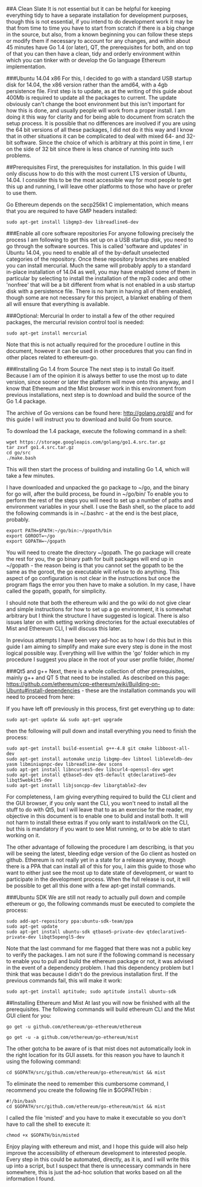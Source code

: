 ##A Clean Slate
It is not essential but it can be helpful for keeping everything tidy to have a separate installation for development purposes, though this is not essential, if you intend to do development work it may be that from time to time you have to start from scratch if there is a big change in the source, but also, from a known beginning you can follow these steps or modify them if necessary to account for any changes, and within about 45 minutes have Go 1.4 (or later), QT, the prerequisites for both, and on top of that you can then have a clean, tidy and orderly environment within which you can tinker with or develop the Go language Ethereum implementation.

###Ubuntu 14.04 x86
For this, I decided to go with a standard USB startup disk for 14.04, the x86 version rather than the amd64, with a 4gb persistence file. First step is to update, as at the writing of this guide about 400Mb is required to update all the packages to current. The update obviously can't change the boot environment but this isn't important for how this is done, and usually people will work from a proper install. I am doing it this way for clarity and for being able to document from scratch the setup process. It is possible that no differences are involved if you are using the 64 bit versions of all these packages, I did not do it this way and I know that in other situations it can be complicated to deal with mixed 64- and 32-bit software. Since the choice of which is arbitrary at this point in time, I err on the side of 32 bit since there is less chance of running into such problems.

##Prerequisites
First, the prerequisites for installation. In this guide I will only discuss how to do this with the most current LTS version of Ubuntu, 14.04. I consider this to be the most accessible way for most people to get this up and running, I will leave other platforms to those who have or prefer to use them.

Go Ethereum depends on the secp256k1 C implementation, which means that you are required to have GMP headers installed:

    sudo apt-get install libgmp3-dev libreadline6-dev

###Enable all core software repositories
For anyone following precisely the process I am following to get this set up on a USB startup disk, you need to go through the software sources. This is called 'software and updates' in Ubuntu 14.04, you need to enable all of the by-default unselected categories of the repository. Once these repository branches are enabled you can install mercurial. Much the same will probably apply to a standard in-place installation of 14.04 as well, you may have enabled some of them in particular by selecting to install the installation of the mp3 codec and other 'nonfree' that will be a bit different from what is not enabled in a usb startup disk with a persistence file. There is no harm in having all of them enabled, though some are not necessary for this project, a blanket enabling of them all will ensure that everything is available.

###Optional: Mercurial
In order to install a few of the other required packages, the mercurial revision control tool is needed:

    sudo apt-get install mercurial

Note that this is not actually required for the procedure I outline in this document, however it can be used in other procedures that you can find in other places related to ethereum-go.

###Installing Go 1.4 from Source
The next step is to install Go itself. Because I am of the opinion it is always better to use the most up to date version, since sooner or later the platform will move onto this anyway, and I know that Ethereum and the Mist browser work in this environment from previous installations, next step is to download and build the source of the Go 1.4 package. 

The archive of Go versions can be found here: http://golang.org/dl/ and for this guide I will instruct you to download and build Go from source. 

To download the 1.4 package, execute the following command in a shell:

    wget https://storage.googleapis.com/golang/go1.4.src.tar.gz
    tar zxvf go1.4.src.tar.gz
    cd go/src
    ./make.bash

This will then start the process of building and installing Go 1.4, which will take a few minutes.

I have downloaded and unpacked the go package to ~/go, and the binary for go will, after the build process, be found in ~/go/bin/ To enable you to perform the rest of the steps you will need to set up a number of paths and environment variables in your shell. I use the Bash shell, so the place to add the following commands is in ~/.bashrc - at the end is the best place, probably.

    export PATH=$PATH:~/go/bin:~/gopath/bin
    export GOROOT=~/go
    export GOPATH=~/gopath

You will need to create the directory ~/gopath. The go package will create the rest for you, the go binary path for built packages will end up in ~/gopath - the reason being is that you cannot set the gopath to be the same as the goroot, the go executable will refuse to do anything. This aspect of go configuration is not clear in the instructions but once the program flags the error you then have to make a solution. In my case, I have called the gopath, gopath, for simplicity.

I should note that both the ethereum wiki and the go wiki do not give clear and simple instructions for how to set up a go environment, it is somewhat arbitrary but I think the structure I have suggested is logical. There is also issues later on with setting working directories for the actual executables of Mist and Ethereum CLI, I will discuss this later.

In previous attempts I have been very ad-hoc as to how I do this but in this guide I am aiming to simplify and make sure every step is done in the most logical possible way. Everything will live within the 'go' folder which in my procedure I suggest you place in the root of your user profile folder, /home/<username>

###Qt5 and g++
Next, there is a whole collection of other prerequisites, mainly g++ and QT 5 that need to be installed. As described on this page: https://github.com/ethereum/cpp-ethereum/wiki/Building-on-Ubuntu#install-dependencies - these are the installation commands you will need to proceed from here:

If you have left off previously in this process, first get everything up to date:

    sudo apt-get update && sudo apt-get upgrade

then the following will pull down and install everything you need to finish the process:

    sudo apt-get install build-essential g++-4.8 git cmake libboost-all-dev
    sudo apt-get install automake unzip libgmp-dev libtool libleveldb-dev yasm libminiupnpc-dev libreadline-dev scons
    sudo apt-get install libncurses5-dev libcurl4-openssl-dev wget
    sudo apt-get install qtbase5-dev qt5-default qtdeclarative5-dev libqt5webkit5-dev
    sudo apt-get install libjsoncpp-dev libargtable2-dev

For completeness, I am giving everything required to build the CLI client and the GUI browser, if you only want the CLI, you won't need to install all the stuff to do with Qt5, but I will leave that to as an exercise for the reader, my objective in this document is to enable one to build and install both. It will not harm to install these extras if you only want to install/work on the CLI, but this is mandatory if you want to see Mist running, or to be able to start working on it.

The other advantage of following the procedure I am describing, is that you will be seeing the latest, bleeding edge version of the Go client as hosted on github. Ethereum is not really yet in a state for a release anyway, though there is a PPA that can install all of this for you, I aim this guide to those who want to either just see the most up to date state of development, or want to participate in the development process. When the full release is out, it will be possible to get all this done with a few apt-get install commands.

###Ubuntu SDK
We are still not ready to actually pull down and compile ethereum or go, the following commands must be executed to complete the process:

    sudo add-apt-repository ppa:ubuntu-sdk-team/ppa
    sudo apt-get update
    sudo apt-get install ubuntu-sdk qtbase5-private-dev qtdeclarative5-private-dev libqt5opengl5-dev

Note that the last command for me flagged that there was not a public key to verify the packages. I am not sure if the following command is necessary to enable you to pull and build the ethereum package or not, it was advised in the event of a dependency problem. I had this dependency problem but I think that was because I didn't do the previous installation first. If the previous commands fail, this will make it work:

    sudo apt-get install aptitude; sudo aptitude install ubuntu-sdk

##Installing Ethereum and Mist
At last you will now be finished with all the prerequisites. The following commands will build ethereum CLI and the Mist GUI client for you:

    go get -u github.com/ethereum/go-ethereum/ethereum

    go get -u -a github.com/ethereum/go-ethereum/mist

The other gotcha to be aware of is that mist does not automatically look in the right location for its GUI assets. for this reason you have to launch it using the following command:

    cd $GOPATH/src/github.com/ethereum/go-ethereum/mist && mist

To eliminate the need to remember this cumbersome command, I recommend you create the following file in $GOPATH/bin :

    #!/bin/bash
    cd $GOPATH/src/github.com/ethereum/go-ethereum/mist && mist

I called the file 'misted' and you have to make it executable so you don't have to call the shell to execute it:

    chmod +x $GOPATH/bin/misted

Enjoy playing with ethereum and mist, and I hope this guide will also help improve the accessibility of ethereum development to interested people. Every step in this could be automated, directly, as it is, and I will write this up into a script, but I suspect that there is unnecessary commands in here somewhere, this is just the ad-hoc solution that works based on all the information I found.